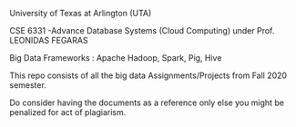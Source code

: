 University of Texas at Arlington (UTA)

CSE 6331 -Advance Database Systems (Cloud Computing) under Prof. LEONIDAS FEGARAS 

Big Data Frameworks : Apache Hadoop, Spark, Pig, Hive

This repo consists of all the big data Assignments/Projects from Fall 2020 semester. 

Do consider having the documents as a reference only else you might be penalized for act of plagiarism.

